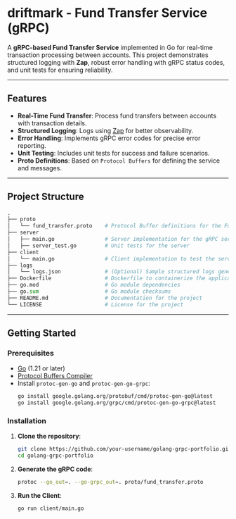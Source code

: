 # driftmark - Fund Transfer Service (gRPC)

A **gRPC-based Fund Transfer Service** implemented in Go for real-time transaction processing between accounts. This project demonstrates structured logging with **Zap**, robust error handling with gRPC status codes, and unit tests for ensuring reliability.

---

## Features

- **Real-Time Fund Transfer**: Process fund transfers between accounts with transaction details.
- **Structured Logging**: Logs using [Zap](https://github.com/uber-go/zap) for better observability.
- **Error Handling**: Implements gRPC error codes for precise error reporting.
- **Unit Testing**: Includes unit tests for success and failure scenarios.
- **Proto Definitions**: Based on `Protocol Buffers` for defining the service and messages.

---

## Project Structure

```python
.
├── proto
│   └── fund_transfer.proto    # Protocol Buffer definitions for the Fund Transfer Service
├── server
│   ├── main.go                # Server implementation for the gRPC service
│   ├── server_test.go         # Unit tests for the server
├── client
│   └── main.go                # Client implementation to test the service
├── logs
│   └── logs.json              # (Optional) Sample structured logs generated by the service
├── Dockerfile                 # Dockerfile to containerize the application
├── go.mod                     # Go module dependencies
├── go.sum                     # Go module checksums
├── README.md                  # Documentation for the project
└── LICENSE                    # License for the project
```


---

## Getting Started

### Prerequisites

- [Go](https://golang.org/dl/) (1.21 or later)
- [Protocol Buffers Compiler](https://grpc.io/docs/protoc-installation/)
- Install `protoc-gen-go` and `protoc-gen-go-grpc`:
  ```bash
  go install google.golang.org/protobuf/cmd/protoc-gen-go@latest
  go install google.golang.org/grpc/cmd/protoc-gen-go-grpc@latest
  ```
  
### Installation
1. **Clone the repository**:
   ```bash
   git clone https://github.com/your-username/golang-grpc-portfolio.git
   cd golang-grpc-portfolio
   ```
2. **Generate the gRPC code**:
   ```bash
   protoc --go_out=. --go-grpc_out=. proto/fund_transfer.proto
   ```
3. **Run the Client**:
   ```bash
   go run client/main.go
   ```
